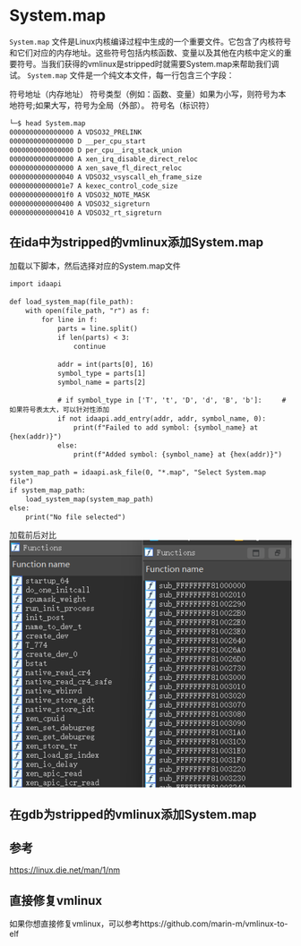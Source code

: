 # System.map

`System.map` 文件是Linux内核编译过程中生成的一个重要文件。它包含了内核符号和它们对应的内存地址。这些符号包括内核函数、变量以及其他在内核中定义的重要符号。当我们获得的vmlinux是stripped时就需要System.map来帮助我们调试。
`System.map` 文件是一个纯文本文件，每一行包含三个字段：

符号地址（内存地址）
符号类型（例如：函数、变量）如果为小写，则符号为本地符号;如果大写，符号为全局（外部）。
符号名（标识符）
```
└─$ head System.map                 
0000000000000000 A VDSO32_PRELINK
0000000000000000 D __per_cpu_start
0000000000000000 D per_cpu__irq_stack_union
0000000000000000 A xen_irq_disable_direct_reloc
0000000000000000 A xen_save_fl_direct_reloc
0000000000000040 A VDSO32_vsyscall_eh_frame_size
00000000000001e7 A kexec_control_code_size
00000000000001f0 A VDSO32_NOTE_MASK
0000000000000400 A VDSO32_sigreturn
0000000000000410 A VDSO32_rt_sigreturn
```

## 在ida中为stripped的vmlinux添加System.map

加载以下脚本，然后选择对应的System.map文件
```
import idaapi

def load_system_map(file_path):
    with open(file_path, "r") as f:
        for line in f:
            parts = line.split()
            if len(parts) < 3:
                continue
            
            addr = int(parts[0], 16)
            symbol_type = parts[1]
            symbol_name = parts[2]
            
            # if symbol_type in ['T', 't', 'D', 'd', 'B', 'b']:     #如果符号表太大，可以针对性添加
            if not idaapi.add_entry(addr, addr, symbol_name, 0):
                print(f"Failed to add symbol: {symbol_name} at {hex(addr)}")
            else:
                print(f"Added symbol: {symbol_name} at {hex(addr)}")

system_map_path = idaapi.ask_file(0, "*.map", "Select System.map file")
if system_map_path:
    load_system_map(system_map_path)
else:
    print("No file selected")

```

加载前后对比
![System.map-load-diff](figure/System.map-load-diff.png)

## 在gdb为stripped的vmlinux添加System.map




## 参考
https://linux.die.net/man/1/nm

## 直接修复vmlinux

如果你想直接修复vmlinux，可以参考https://github.com/marin-m/vmlinux-to-elf
